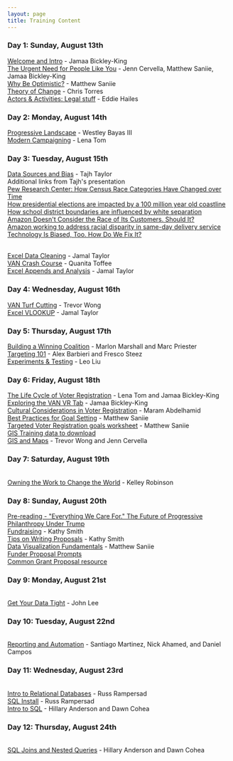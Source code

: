```yaml
---
layout: page
title: Training Content 
---
```


### Day 1: Sunday, August 13th

[Welcome and Intro](https://www.dropbox.com/s/lkfo0g1xcl79m47/Change%20the%20Game%20Welcome%20and%20Intro-Jamaa%20Bickley-King.pptx.pdf?dl=0) - Jamaa Bickley-King
<br>[The Urgent Need for People Like You](https://www.dropbox.com/s/ig82nkw18mse4ei/The%20Urgent%20Need%20for%20People%20like%20You-Cervella%20Saniie%20Jamaa.pdf?dl=0) - Jenn Cervella, Matthew Saniie, Jamaa Bickley-King
<br>[Why Be Optimistic?](https://www.dropbox.com/s/58f6qsvopktic15/Notes%20on%20Why%20to%20be%20Optimistic-Matthew%20Saniie.pdf?dl=0) - Matthew Saniie
<br>[Theory of Change](https://www.dropbox.com/s/q58uzlouy8l74ti/Theory%20of%20Change%20-%20Chris%20Torres.pdf?dl=0) - Chris Torres
<br>[Actors & Activities: Legal stuff](https://www.dropbox.com/s/malgw8ubqjl66qj/Actors%20%26%20Activity-Legal%20stuff-Eddie%20Hailes.pdf?dl=0) - Eddie Hailes

### Day 2: Monday, August 14th

[Progressive Landscape](https://www.dropbox.com/s/ziaig7tnaoomofm/Progressive%20Landscape-Westley%20Bayas.pdf?dl=0) - Westley Bayas III
<br>[Modern Campaigning](https://www.dropbox.com/s/tdbtiyaew7qgvhj/Modern%20Campaigning%20-%20Lena%20Tom.pdf?dl=0) - Lena Tom

### Day 3: Tuesday, August 15th

[Data Sources and Bias](https://www.dropbox.com/s/1evpmvcnpld5z6p/Data%20Sources%20and%20Bias-Tajh%20Taylor.pdf?dl=0) - Tajh Taylor
    <br>Additional links from Tajh's presentation
    <br>[Pew Research Center: How Census Race Categories Have Changed over Time](http://www.pewsocialtrends.org/interactives/multiracial-timeline/)
    <br>[How presidential elections are impacted by a 100 million year old coastline](http://www.deepseanews.com/2012/06/how-presidential-elections-are-impacted-by-a-100-million-year-old-coastline/)
    <br>[How school district boundaries are influenced by white separation](https://www.usnews.com/news/education-news/articles/2017-06-21/white-wealthy-communities-line-up-to-create-their-own-school-districts)
    <br>[Amazon Doesn't Consider the Race of Its Customers. Should It?](https://www.bloomberg.com/graphics/2016-amazon-same-day/)
    <br>[Amazon working to address racial disparity in same-day delivery service](https://www.theverge.com/2016/5/8/11634830/amazon-same-day-delivery-racial-bias-pledge)
    <br>[Technology Is Biased, Too. How Do We Fix It?](https://fivethirtyeight.com/features/technology-is-biased-too-how-do-we-fix-it/)

<br>[Excel Data Cleaning](https://www.dropbox.com/s/vl9ml42x0gn2vxq/Excel%20Data%20Cleaning-Jamal%20Taylor.pdf?dl=0) - Jamal Taylor
<br>[VAN Crash Course](https://www.dropbox.com/s/x2cya7mw1t5uklo/VAN%20101-Quanita%20Toffee.pdf?dl=0) - Quanita Toffee
<br>[Excel Appends and Analysis](https://www.dropbox.com/s/2tsbctsnzkqxxgn/Excel%20Appends%20and%20Analysis-Jamal%20Taylor.pdf?dl=0) - Jamal Taylor

### Day 4: Wednesday, August 16th

[VAN Turf Cutting](https://www.dropbox.com/s/fl7l6z1g56nu74u/VAN%20Turf%20Cutting-Trevor%20Wong.pdf?dl=0) - Trevor Wong
<br>[Excel VLOOKUP](https://www.dropbox.com/s/w0n0ds51zxzddsn/Excel%20VLOOKUP-Jamal%20Taylor.pdf?dl=0) - Jamal Taylor

### Day 5: Thursday, August 17th

[Building a Winning Coalition](https://www.dropbox.com/s/bx5xuay9w0q2akn/Building%20a%20Winning%20Coalition-Marlon%20Marshall%20Marc%20Priester.pdf?dl=0) - Marlon Marshall and Marc Priester
<br>[Targeting 101](https://www.dropbox.com/s/p9v1q8aj4b5npnt/Targeting%20101-Alex%20Barbieri%20and%20Fresco%20Steez.pdf?dl=0) - Alex Barbieri and Fresco Steez
<br>[Experiments & Testing](https://www.dropbox.com/s/sg1wcmfxo7issc3/Change%20the%20Game%20-%20Experiments%20Presentation.pdf?dl=0) - Leo Liu

### Day 6: Friday, August 18th

[The Life Cycle of Voter Registration](https://www.dropbox.com/s/o0yq8p9foq56r29/The%20Voter%20Registration%20Life%20Cycle-Lena%20Tom%20and%20Jamaa%20Bickley-King.pdf?dl=0) - Lena Tom and Jamaa Bickley-King
<br>[Exploring the VAN VR Tab](https://www.dropbox.com/s/64i7m2eklcgbubp/Exploring%20the%20VAN%20VR%20Tab-Jamaa%20Bickley-King.pptx.pdf?dl=0) - Jamaa Bickley-King
<br>[Cultural Considerations in Voter Registration](https://www.dropbox.com/s/s7wx8yacdgeimor/Voter%20Reg%20Cultural%20Considerations-Maram.pdf?dl=0) - Maram Abdelhamid
<br>[Best Practices for Goal Setting](https://www.dropbox.com/s/wtg3ila37ukptgw/Best%20Practices%20for%20Goal%20Setting-Matthew%20Saniie.pdf?dl=0) - Matthew Saniie
<br>[Targeted Voter Registration goals worksheet](https://www.dropbox.com/s/bib37fhqcaiqz68/C3%20Targeted%20VR%20worksheet-Matthew%20Saniie.xlsx?dl=0) - Matthew Saniie
<br>[GIS Training data to download](https://www.dropbox.com/s/f6ych72aopg4i69/GIS_training_data-Trevor%20Wong.zip?dl=0)
<br>[GIS and Maps](https://www.dropbox.com/s/s5k51hz8zso1wxc/Maps%20%26%20GIS-Trevor%20Wong%20%26%20Jenn%20Cervella.pdf?dl=0) - Trevor Wong and Jenn Cervella
<br>

### Day 7: Saturday, August 19th

<br>[Owning the Work to Change the World](https://www.dropbox.com/s/eowakn6ici2qv9a/Owning%20the%20Work%20to%20Change%20the%20World-Kelley%20Robinson.pptx.pdf?dl=0) - Kelley Robinson

### Day 8: Sunday, August 20th
[Pre-reading - "Everything We Care For." The Future of Progressive Philanthropy Under Trump](https://www.insidephilanthropy.com/home/2016/11/28/the-future-of-progressive-philanthropy-under-a-trump-presidency)
<br>[Fundraising](https://www.dropbox.com/s/5gkc8i23vom12rg/Fundraising-Kathy%20Smith.pdf?dl=0) - Kathy Smith
<br>[Tips on Writing Proposals](https://www.dropbox.com/s/axoikb2uo326qpa/Tips%20for%20writing%20proposals-Kathy%20Smith.pdf?dl=0) - Kathy Smith
<br>[Data Visualization Fundamentals](https://www.dropbox.com/s/uwvpufnw60drah2/Data%20Visualization%20Fundamentals-Matthew%20Saniie.pdf?dl=0) - Matthew Saniie
<br>[Funder Proposal Prompts](https://www.dropbox.com/s/7tqsamc33enw5it/Funder%20Proposal%20Prompts-Kathy%20Smith.doc?dl=0)
<br>[Common Grant Proposal resource](http://www.agmconnect.org/resources-tools/resource-center-agm/agm-common-proposal-form)


### Day 9: Monday, August 21st
<br>[Get Your Data Tight](https://www.dropbox.com/s/cogudise4m0mwn0/Structuring%20Data%20in%20VAN-John%20Lee.pdf?dl=0) - John Lee

### Day 10: Tuesday, August 22nd
<br>[Reporting and Automation](https://www.dropbox.com/s/kem2xyh862pi8xr/Reporting%20%26%20Automation%20-%20Santiago%20Martinez%20Nick%20Ahamad%20Daniel%20Campos.pdf?dl=0) - Santiago Martinez, Nick Ahamed, and Daniel Campos

### Day 11: Wednesday, August 23rd
<br>[Intro to Relational Databases](https://www.dropbox.com/s/cm4xpdiwpnmxelr/Intro%20to%20Relational%20Databases-Russ%20Rampersad.pdf?dl=0) - Russ Rampersad
<br>[SQL Install](https://www.dropbox.com/s/mh3334ecnr83tke/SQL%20Install-Russ%20Rampersad.pdf?dl=0) - Russ Rampersad
<br>[Intro to SQL](https://www.dropbox.com/s/wl25o50lna3xsak/Intro%20to%20SQL-Hillary%20Anderson%20Dawn%20Cohea.pdf?dl=0) - Hillary Anderson and Dawn Cohea

### Day 12: Thursday, August 24th
<br>[SQL Joins and Nested Queries](https://www.dropbox.com/s/ui5m54ohkzgmmiy/SQL%20Joins-Hillary%20Anderson%20Dawn%20Cohea.pdf?dl=0) - Hillary Anderson and Dawn Cohea
<br>

